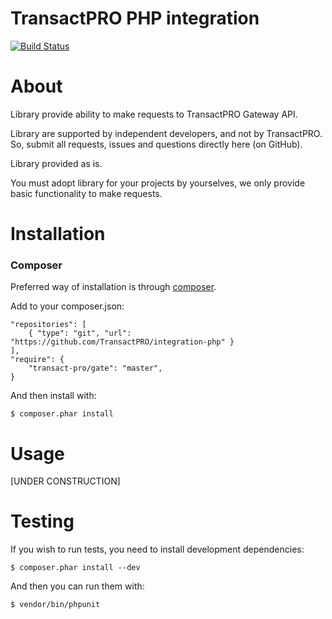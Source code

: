 TransactPRO PHP integration
===============
[![Build Status](https://travis-ci.org/TransactPRO/integration-php.png?branch=master)](https://travis-ci.org/TransactPRO/integration-php)

# About
Library provide ability to make requests to TransactPRO Gateway API.

Library are supported by independent developers, and not by TransactPRO. So, submit all requests, issues and questions directly here (on GitHub).

Library provided as is.

You must adopt library for your projects by yourselves, we only provide basic functionality to make requests.

# Installation

### Composer
Preferred way of installation is through [composer](http://getcomposer.org/).

Add to your composer.json:
```
"repositories": [
    { "type": "git", "url": "https://github.com/TransactPRO/integration-php" }
],
"require": {
    "transact-pro/gate": "master",
}
```

And then install with:
```
$ composer.phar install
```

# Usage
[UNDER CONSTRUCTION]

# Testing
If you wish to run tests, you need to install development dependencies:
```
$ composer.phar install --dev
```

And then you can run them with:
```
$ vendor/bin/phpunit
```